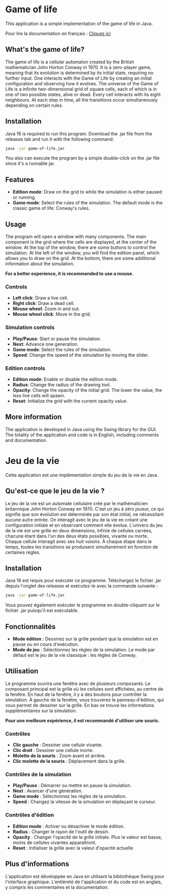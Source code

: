 # Game of life

This application is a simple implementation of the game of life in Java.

Pour lire la documentation en français : [Cliquez ici](#jeu-de-la-vie)

## What's the game of life?

The game of life is a cellular automaton created by the British mathematician John Horton Conway in 1970. It is a zero-player game, meaning that its evolution is determined by its initial state, requiring no further input. One interacts with the Game of Life by creating an initial configuration and observing how it evolves.
The universe of the Game of Life is a infinite two-dimensional grid of square cells, each of which is in one of two possible states, alive or dead. Every cell interacts with its eight neighbours. At each step in time, all the transitions occur simultaneously depending on certain rules.

## Installation

Java 16 is required to run this program.
Download the .jar file from the releases tab and run it with the following command:

```bash
java -jar game-of-life.jar
```
 
You also can execute the program by a simple double-click on the .jar file since it's a runnable jar.

## Features

- **Edition mode**: Draw on the grid to while the simulation is either paused or running.
- **Game mode**: Select the rules of the simulation. The default mode is the classic game of life: Conway's rules.

## Usage

The program will open a window with many components. The main component is the grid where the cells are displayed, at the center of the window.
At the top of the window, there are some buttons to control the simulation.
At the left of the window, you will find the edition panel, which allows you to draw on the grid.
At the bottom, there are some additional information about the simulation.

**For a better experience, it is recommended to use a mouse.**

### Controls

- **Left click**: Draw a live cell.
- **Right click**: Draw a dead cell.
- **Mouse wheel**: Zoom in and out.
- **Mouse wheel click**: Move in the grid.

### Simulation controls

- **Play/Pause**: Start or pause the simulation.
- **Next**: Advance one generation.
- **Game mode**: Select the rules of the simulation.
- **Speed**: Change the speed of the simulation by moving the slider.

### Edition controls

- **Edition mode**: Enable or disable the edition mode.
- **Radius**: Change the radius of the drawing tool.
- **Opacity**: Change the opacity of the initial grid. The lower the value, the less live cells will spawn.
- **Reset**: Initialize the grid with the current opacity value.

## More information

The application is developed in Java using the Swing library for the GUI.
The totality of the application and code is in English, including comments and documentation.

# Jeu de la vie

Cette application est une implémentation simple du jeu de la vie en Java.

## Qu'est-ce que le jeu de la vie ?

Le jeu de la vie est un automate cellulaire créé par le mathématicien britannique John Horton Conway en 1970. C'est un jeu à zéro joueur, ce qui signifie que son évolution est déterminée par son état initial, ne nécessitant aucune autre entrée. On interagit avec le jeu de la vie en créant une configuration initiale et en observant comment elle évolue.
L'univers du jeu de la vie est une grille en deux dimensions, infinie de cellules carrées, chacune étant dans l'un des deux états possibles, vivante ou morte. Chaque cellule interagit avec ses huit voisins. À chaque étape dans le temps, toutes les transitions se produisent simultanément en fonction de certaines règles.

## Installation

Java 16 est requis pour exécuter ce programme.
Téléchargez le fichier .jar depuis l'onglet des releases et exécutez-le avec la commande suivante :

```bash
java -jar game-of-life.jar
```

Vous pouvez également exécuter le programme en double-cliquant sur le fichier .jar puisqu'il est exécutable.

## Fonctionnalités

- **Mode édition** : Dessinez sur la grille pendant que la simulation est en pause ou en cours d'exécution.
- **Mode de jeu** : Sélectionnez les règles de la simulation. Le mode par défaut est le jeu de la vie classique : les règles de Conway.

## Utilisation

Le programme ouvrira une fenêtre avec de plusieurs composants. Le composant principal est la grille où les cellules sont affichées, au centre de la fenêtre.
En haut de la fenêtre, il y a des boutons pour contrôler la simulation.
À gauche de la fenêtre, vous trouverez le panneau d'édition, qui vous permet de dessiner sur la grille.
En bas se trouve les informations supplémentaires sur la simulation.

**Pour une meilleure expérience, il est recommandé d'utiliser une souris.**

### Contrôles

- **Clic gauche** : Dessiner une cellule vivante.
- **Clic droit** : Dessiner une cellule morte.
- **Molette de la souris** : Zoom avant et arrière.
- **Clic molette de la souris** : Déplacement dans la grille.

### Contrôles de la simulation

- **Play/Pause** : Démarrer ou mettre en pause la simulation.
- **Next** : Avancer d'une génération.
- **Game mode** : Sélectionnez les règles de la simulation.
- **Speed** : Changez la vitesse de la simulation en déplaçant le curseur.

### Contrôles d'édition

- **Edition mode** : Activer ou désactiver le mode édition.
- **Radius** : Changer le rayon de l'outil de dessin.
- **Opacity** : Changer l'opacité de la grille initiale. Plus la valeur est basse, moins de cellules vivantes apparaîtront.
- **Reset** : Initialiser la grille avec la valeur d'opacité actuelle.

## Plus d'informations

L'application est développée en Java en utilisant la bibliothèque Swing pour l'interface graphique.
L'entièreté de l'application et du code est en anglais, y compris les commentaires et la documentation.